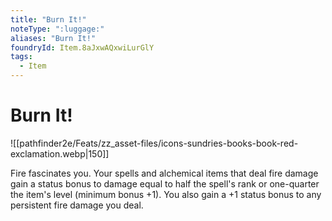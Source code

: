 ```yaml
---
title: "Burn It!"
noteType: ":luggage:"
aliases: "Burn It!"
foundryId: Item.8aJxwAQxwiLurGlY
tags:
  - Item
---
```


# Burn It!
![[pathfinder2e/Feats/zz_asset-files/icons-sundries-books-book-red-exclamation.webp|150]]

Fire fascinates you. Your spells and alchemical items that deal fire damage gain a status bonus to damage equal to half the spell's rank or one-quarter the item's level (minimum bonus +1). You also gain a +1 status bonus to any persistent fire damage you deal.
